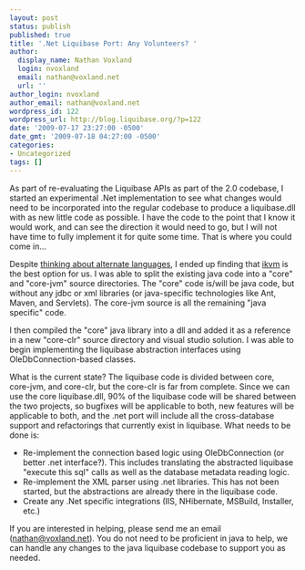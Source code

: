 ```yaml
---
layout: post
status: publish
published: true
title: '.Net Liquibase Port: Any Volunteers? '
author:
  display_name: Nathan Voxland
  login: nvoxland
  email: nathan@voxland.net
  url: ''
author_login: nvoxland
author_email: nathan@voxland.net
wordpress_id: 122
wordpress_url: http://blog.liquibase.org/?p=122
date: '2009-07-17 23:27:00 -0500'
date_gmt: '2009-07-18 04:27:00 -0500'
categories:
- Uncategorized
tags: []
---
```



As part of re-evaluating the Liquibase APIs as part of the 2.0 codebase, I started an experimental .Net implementation to see what changes would need to be incorporated into the regular codebase to produce a liquibase.dll with as new little code as possible. I have the code to the point that I know it would work, and can see the direction it would need to go, but I will not have time to fully implement it for quite some time. That is where you could come in...


Despite <a href="http://stackoverflow.com/questions/812474/jvm-clr-source-compatible-language-options">thinking about alternate languages</a>, I ended up finding that <a href="http://www.ikvm.net/">ikvm</a> is the best option for us. I was able to split the existing java code into a "core" and "core-jvm" source directories. The "core" code is/will be java code, but without any jdbc or xml libraries (or java-specific technologies like Ant, Maven, and Servlets). The core-jvm source is all the remaining "java specific" code.


I then compiled the "core" java library into a dll and added it as a reference in a new "core-clr" source directory and visual studio solution. I was able to begin implementing the liquibase abstraction interfaces using OleDbConnection-based classes.


What is the current state? The liquibase code is divided between core, core-jvm, and core-clr, but the core-clr is far from complete. Since we can use the core liquibase.dll, 90% of the liquibase code will be shared between the two projects, so bugfixes will be applicable to both, new features will be applicable to both, and the .net port will include all the cross-database support and refactorings that currently exist in liquibase. What needs to be done is:


- Re-implement the connection based logic using OleDbConnection (or better .net interface?). This includes translating the abstracted liquibase "execute this sql" calls as well as the database metadata reading logic.
- Re-implement the XML parser using .net libraries. This has not been started, but the abstractions are already there in the liquibase code.
- Create any .Net specific integrations (IIS, NHibernate, MSBuild, Installer, etc.)



If you are interested in helping, please send me an email (nathan@voxland.net). You do not need to be proficient in java to help, we can handle any changes to the java liquibase codebase to support you as needed.

